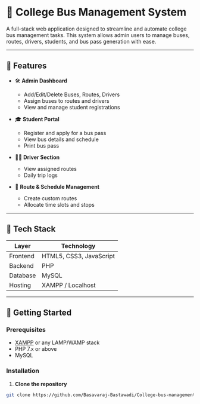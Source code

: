 # 🚌 College Bus Management System

A full-stack web application designed to streamline and automate college bus management tasks. This system allows admin users to manage buses, routes, drivers, students, and bus pass generation with ease.


---

## 📌 Features

- 🛠 **Admin Dashboard**
  - Add/Edit/Delete Buses, Routes, Drivers
  - Assign buses to routes and drivers
  - View and manage student registrations

- 🎓 **Student Portal**
  - Register and apply for a bus pass
  - View bus details and schedule
  - Print bus pass

- 👨‍✈️ **Driver Section**
  - View assigned routes
  - Daily trip logs

- 📅 **Route & Schedule Management**
  - Create custom routes
  - Allocate time slots and stops

---

## 🧰 Tech Stack

| Layer         | Technology               |
|---------------|---------------------------|
| Frontend      | HTML5, CSS3, JavaScript   |
| Backend       | PHP                       |
| Database      | MySQL                     |
| Hosting       | XAMPP / Localhost         |

---

## 🚀 Getting Started

### Prerequisites

- [XAMPP](https://www.apachefriends.org/index.html) or any LAMP/WAMP stack
- PHP 7.x or above
- MySQL

### Installation

1. **Clone the repository**

```bash
git clone https://github.com/Basavaraj-Bastawadi/College-bus-management-system.git

 
 
